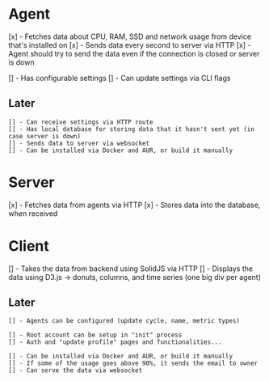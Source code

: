 # Agent

[x] - Fetches data about CPU, RAM, SSD and network usage from device that's installed on
[x] - Sends data every second to server via HTTP
[x] - Agent should try to send the data even if the connection is closed or server is down

[] - Has configurable settings
[] - Can update settings via CLI flags

## Later

    [] - Can receive settings via HTTP route
    [] - Has local database for storing data that it hasn't sent yet (in case server is down)
    [] - Sends data to server via websocket
    [] - Can be installed via Docker and AUR, or build it manually

# Server

[x] - Fetches data from agents via HTTP
[x] - Stores data into the database, when received

# Client

[] - Takes the data from backend using SolidJS via HTTP
[] - Displays the data using D3.js -> donuts, columns, and time series (one big div per agent)

## Later

    [] - Agents can be configured (update cycle, name, metric types)

    [] - Root account can be setup in "init" process
    [] - Auth and "update profile" pages and functionalities...

    [] - Can be installed via Docker and AUR, or build it manually
    [] - If some of the usage goes above 90%, it sends the email to owner
    [] - Can serve the data via websocket

